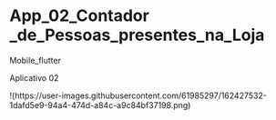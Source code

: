 <h1> App_02_Contador _de_Pessoas_presentes_na_Loja </h1>

Mobile_flutter

Aplicativo 02
<td>
  !(https://user-images.githubusercontent.com/61985297/162427532-1dafd5e9-94a4-474d-a84c-a9c84bf37198.png)
